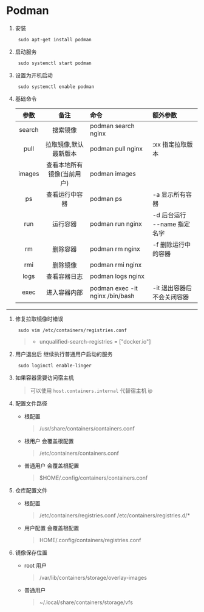 # Podman

1. 安装

        sudo apt-get install podman
1. 启动服务

        sudo systemctl start podman
1. 设置为开机启动

        sudo systemctl enable podman
1. 基础命令

    参数|备注|命令|额外参数
    :--:|:--:|:--|:--
    search  |搜索镜像   |podman search nginx    
    pull    |拉取镜像,默认最新版本   |podman pull nginx  |:xx 指定拉取版本
    images  |查看本地所有镜像(当前用户) |podman images
    ps      |查看运行中容器 |podman ps  |-a 显示所有容器
    run     |运行容器   |podman run nginx   |-d 后台运行<br> --name 指定名字<br>
    rm      |删除容器   |podman rm nginx    |-f 删除运行中的容器
    rmi     |删除镜像   |podman rmi nginx
    logs    |查看容器日志   |podman logs nginx  |
    exec    |进入容器内部   |podman exec -it nginx /bin/bash    |-it 退出容器后不会关闭容器

***
1. 修复拉取镜像时错误

        sudo vim /etc/containers/registries.conf
        
    >-  unqualified-search-registries = ["docker.io"]

1. 用户退出后 继续执行普通用户启动的服务

        sudo loginctl enable-linger
1. 如果容器需要访问宿主机
    > 可以使用 `host.containers.internal` 代替宿主机 ip
1. 配置文件路径
    - 根配置
        > /usr/share/containers/containers.conf
    - 根用户 会覆盖根配置
        > /etc/containers/containers.conf
    - 普通用户 会覆盖根配置
        > $HOME/.config/containers/containers.conf
1. 仓库配置文件
    - 根配置
        > /etc/containers/registries.conf
        > /etc/containers/registries.d/*
    - 用户配置 会覆盖根配置
        > HOME/.config/containers/registries.conf
1. 镜像保存位置
    - root 用户
        > /var/lib/containers/storage/overlay-images
    - 普通用户
        > ~/.local/share/containers/storage/vfs